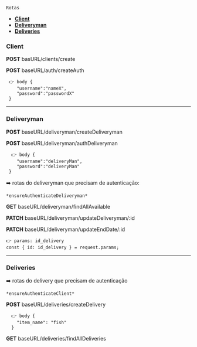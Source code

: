 ```
Rotas
```
<!--ts-->
   * [**Client**](#Client)
   * [**Deliveryman**](#Deliveryman)
   * [**Deliveries**](#Deliveries)
<!--te-->

### Client
  **POST** basURL/clients/create 

  **POST** baseURL/auth/createAuth
```
 👉 body {
    "username":"nameX",
    "password":"passwordX"
 }
```
-- --

### Deliveryman 

  **POST** baseURL/deliveryman/createDeliveryman
  
  **POST** baseURL/deliveryman/authDeliveryman

```
  👉 body {
    "username":"deliveryMan",
    "password":"deliveryMan"
 }
```

➡️ rotas do deliveryman que precisam de autenticação:
    
    *ensureAuthenticateDeliveryman*

  **GET**   baseURL/deliveryman/findAllAvailable
    
  **PATCH** baseURL/deliveryman/updateDeliveryman/:id

  **PATCH** baseURL/deliveryman/updateEndDate/:id

    👉 params: id_delivery
    const { id: id_delivery } = request.params;

-- --

### Deliveries 

➡️ rotas do delivery que precisam de autenticação

    *ensureAuthenticateClient*

  **POST** baseURL/deliveries/createDelivery

```
  👉 body {
    "item_name": "fish"
  }
```
  **GET** baseURL/deliveries/findAllDeliveries
